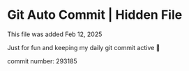 # Git Auto Commit | Hidden File

This file was added Feb 12, 2025

Just for fun and keeping my daily git commit active 🤪

commit number: 293185
